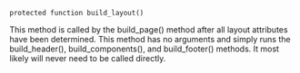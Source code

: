 `protected function build_layout()`

This method is called by the build_page() method after all layout attributes have been determined. This method has no arguments and simply runs the build_header(), build_components(), and build_footer() methods. It most likely will never need to be called directly.